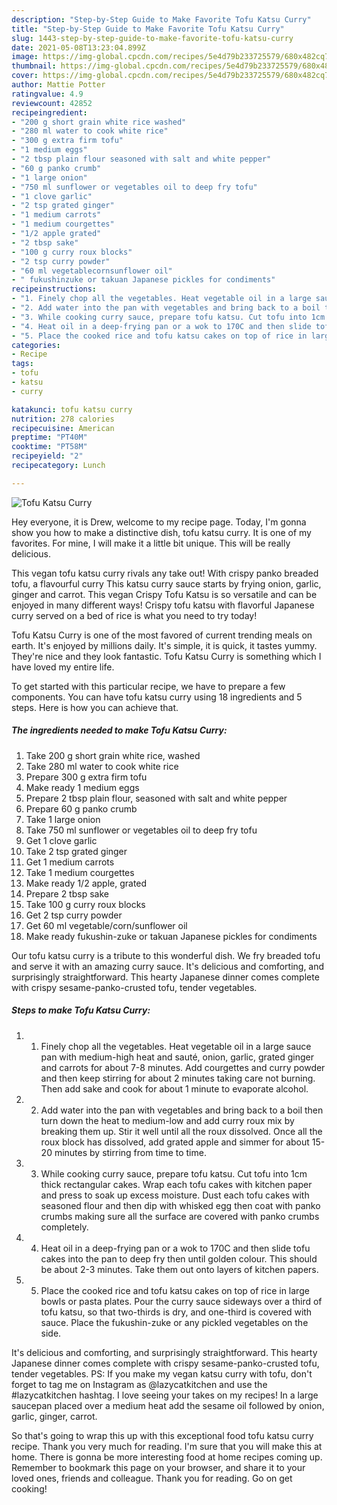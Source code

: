 ```yaml
---
description: "Step-by-Step Guide to Make Favorite Tofu Katsu Curry"
title: "Step-by-Step Guide to Make Favorite Tofu Katsu Curry"
slug: 1443-step-by-step-guide-to-make-favorite-tofu-katsu-curry
date: 2021-05-08T13:23:04.899Z
image: https://img-global.cpcdn.com/recipes/5e4d79b233725579/680x482cq70/tofu-katsu-curry-recipe-main-photo.jpg
thumbnail: https://img-global.cpcdn.com/recipes/5e4d79b233725579/680x482cq70/tofu-katsu-curry-recipe-main-photo.jpg
cover: https://img-global.cpcdn.com/recipes/5e4d79b233725579/680x482cq70/tofu-katsu-curry-recipe-main-photo.jpg
author: Mattie Potter
ratingvalue: 4.9
reviewcount: 42852
recipeingredient:
- "200 g short grain white rice washed"
- "280 ml water to cook white rice"
- "300 g extra firm tofu"
- "1 medium eggs"
- "2 tbsp plain flour seasoned with salt and white pepper"
- "60 g panko crumb"
- "1 large onion"
- "750 ml sunflower or vegetables oil to deep fry tofu"
- "1 clove garlic"
- "2 tsp grated ginger"
- "1 medium carrots"
- "1 medium courgettes"
- "1/2 apple grated"
- "2 tbsp sake"
- "100 g curry roux blocks"
- "2 tsp curry powder"
- "60 ml vegetablecornsunflower oil"
- " fukushinzuke or takuan Japanese pickles for condiments"
recipeinstructions:
- "1. Finely chop all the vegetables. Heat vegetable oil in a large sauce pan with medium-high heat and sauté, onion, garlic, grated ginger and carrots for about 7-8 minutes. Add courgettes and curry powder and then keep stirring for about 2 minutes taking care not burning. Then add sake and cook for about 1 minute to evaporate alcohol."
- "2. Add water into the pan with vegetables and bring back to a boil then turn down the heat to medium-low and add curry roux mix by breaking them up. Stir it well until all the roux dissolved. Once all the roux block has dissolved, add grated apple and simmer for about 15-20 minutes by stirring from time to time."
- "3. While cooking curry sauce, prepare tofu katsu. Cut tofu into 1cm thick rectangular cakes. Wrap each tofu cakes with kitchen paper and press to soak up excess moisture. Dust each tofu cakes with seasoned flour and then dip with whisked egg then coat with panko crumbs making sure all the surface are covered with panko crumbs completely."
- "4. Heat oil in a deep-frying pan or a wok to 170C and then slide tofu cakes into the pan to deep fry then until golden colour. This should be about 2-3 minutes. Take them out onto layers of kitchen papers."
- "5. Place the cooked rice and tofu katsu cakes on top of rice in large bowls or pasta plates. Pour the curry sauce sideways over a third of tofu katsu, so that two-thirds is dry, and one-third is covered with sauce. Place the fukushin-zuke or any pickled vegetables on the side."
categories:
- Recipe
tags:
- tofu
- katsu
- curry

katakunci: tofu katsu curry 
nutrition: 278 calories
recipecuisine: American
preptime: "PT40M"
cooktime: "PT58M"
recipeyield: "2"
recipecategory: Lunch

---
```



![Tofu Katsu Curry](https://img-global.cpcdn.com/recipes/5e4d79b233725579/680x482cq70/tofu-katsu-curry-recipe-main-photo.jpg)

Hey everyone, it is Drew, welcome to my recipe page. Today, I'm gonna show you how to make a distinctive dish, tofu katsu curry. It is one of my favorites. For mine, I will make it a little bit unique. This will be really delicious.

This vegan tofu katsu curry rivals any take out! With crispy panko breaded tofu, a flavourful curry This katsu curry sauce starts by frying onion, garlic, ginger and carrot. This vegan Crispy Tofu Katsu is so versatile and can be enjoyed in many different ways! Crispy tofu katsu with flavorful Japanese curry served on a bed of rice is what you need to try today!

Tofu Katsu Curry is one of the most favored of current trending meals on earth. It's enjoyed by millions daily. It's simple, it is quick, it tastes yummy. They're nice and they look fantastic. Tofu Katsu Curry is something which I have loved my entire life.


To get started with this particular recipe, we have to prepare a few components. You can have tofu katsu curry using 18 ingredients and 5 steps. Here is how you can achieve that.

<!--inarticleads1-->

##### The ingredients needed to make Tofu Katsu Curry:

1. Take 200 g short grain white rice, washed
1. Take 280 ml water to cook white rice
1. Prepare 300 g extra firm tofu
1. Make ready 1 medium eggs
1. Prepare 2 tbsp plain flour, seasoned with salt and white pepper
1. Prepare 60 g panko crumb
1. Take 1 large onion
1. Take 750 ml sunflower or vegetables oil to deep fry tofu
1. Get 1 clove garlic
1. Take 2 tsp grated ginger
1. Get 1 medium carrots
1. Take 1 medium courgettes
1. Make ready 1/2 apple, grated
1. Prepare 2 tbsp sake
1. Take 100 g curry roux blocks
1. Get 2 tsp curry powder
1. Get 60 ml vegetable/corn/sunflower oil
1. Make ready  fukushin-zuke or takuan Japanese pickles for condiments


Our tofu katsu curry is a tribute to this wonderful dish. We fry breaded tofu and serve it with an amazing curry sauce. It&#39;s delicious and comforting, and surprisingly straightforward. This hearty Japanese dinner comes complete with crispy sesame-panko-crusted tofu, tender vegetables. 

<!--inarticleads2-->

##### Steps to make Tofu Katsu Curry:

1. 1. Finely chop all the vegetables. Heat vegetable oil in a large sauce pan with medium-high heat and sauté, onion, garlic, grated ginger and carrots for about 7-8 minutes. Add courgettes and curry powder and then keep stirring for about 2 minutes taking care not burning. Then add sake and cook for about 1 minute to evaporate alcohol.
1. 2. Add water into the pan with vegetables and bring back to a boil then turn down the heat to medium-low and add curry roux mix by breaking them up. Stir it well until all the roux dissolved. Once all the roux block has dissolved, add grated apple and simmer for about 15-20 minutes by stirring from time to time.
1. 3. While cooking curry sauce, prepare tofu katsu. Cut tofu into 1cm thick rectangular cakes. Wrap each tofu cakes with kitchen paper and press to soak up excess moisture. Dust each tofu cakes with seasoned flour and then dip with whisked egg then coat with panko crumbs making sure all the surface are covered with panko crumbs completely.
1. 4. Heat oil in a deep-frying pan or a wok to 170C and then slide tofu cakes into the pan to deep fry then until golden colour. This should be about 2-3 minutes. Take them out onto layers of kitchen papers.
1. 5. Place the cooked rice and tofu katsu cakes on top of rice in large bowls or pasta plates. Pour the curry sauce sideways over a third of tofu katsu, so that two-thirds is dry, and one-third is covered with sauce. Place the fukushin-zuke or any pickled vegetables on the side.


It&#39;s delicious and comforting, and surprisingly straightforward. This hearty Japanese dinner comes complete with crispy sesame-panko-crusted tofu, tender vegetables. PS: If you make my vegan katsu curry with tofu, don&#39;t forget to tag me on Instagram as @lazycatkitchen and use the #lazycatkitchen hashtag. I love seeing your takes on my recipes! In a large saucepan placed over a medium heat add the sesame oil followed by onion, garlic, ginger, carrot. 

So that's going to wrap this up with this exceptional food tofu katsu curry recipe. Thank you very much for reading. I'm sure that you will make this at home. There is gonna be more interesting food at home recipes coming up. Remember to bookmark this page on your browser, and share it to your loved ones, friends and colleague. Thank you for reading. Go on get cooking!
